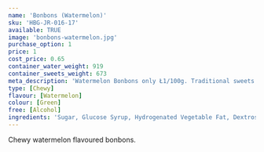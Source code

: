 ```yaml
---
name: 'Bonbons (Watermelon)'
sku: 'HBG-JR-016-17'
available: TRUE
image: 'bonbons-watermelon.jpg'
purchase_option: 1
price: 1
cost_price: 0.65
container_water_weight: 919
container_sweets_weight: 673
meta_description: 'Watermelon Bonbons only Ł1/100g. Traditional sweets and more at Humbugs Confectionery Store. Specialists in satisfying your sweet tooth!'
type: [Chewy]
flavour: [Watermelon]
colour: [Green]
free: [Alcohol]
ingredients: 'Sugar, Glucose Syrup, Hydrogenated Vegetable Fat, Dextrose, Sorbitol, Citric Acid, Gelatine, Emulsifier: E473, Colours: E141'
---
```

Chewy watermelon flavoured bonbons.